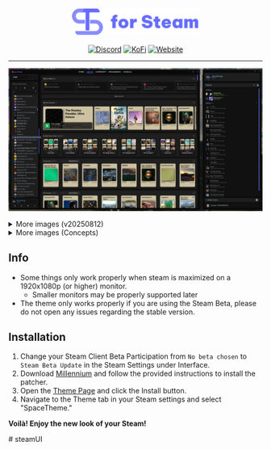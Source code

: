 <div align="center">
<h3><img height="52px" src="https://raw.githubusercontent.com/SpaceTheme/Steam/main/.github/assets/logo.png"></h3>

[![Discord](https://img.shields.io/badge/discord-black?style=for-the-badge&logo=discord&logoColor=%23ffffff&labelColor=%235865F2&color=%235865F2)](https://discord.spacetheme.de)
[![KoFi](https://img.shields.io/badge/kofi-dark?style=for-the-badge&logo=kofi&logoColor=%23fff&labelColor=%23ff5e5b&color=%23ff5e5b)](https://kofi.spacetheme.de)
[![Website](https://img.shields.io/badge/website-back?style=for-the-badge&logo=googlechrome&logoColor=%23ffffff&labelColor=%23111111&color=%23111111)](https://spacetheme.de)
<hr>
</div>

![Preview](https://raw.githubusercontent.com/SpaceTheme/Steam/main/.github/assets/preview/preview.png)
<details>
    <summary>More images (v20250812)</summary>

|  Library home  |  Library gamepage  |
|  :---:  |  :---:  |
|  ![Preview](https://raw.githubusercontent.com/SpaceTheme/Steam/main/.github/assets/preview/libHome.png)  |  ![Preview](https://raw.githubusercontent.com/SpaceTheme/Steam/main/.github/assets/preview/libGamepage.png)  |
|  **Store**  |  **Store Gamepage**  |
|  ![Preview](https://raw.githubusercontent.com/SpaceTheme/Steam/main/.github/assets/preview/storePage.png)  |  ![Preview](https://raw.githubusercontent.com/SpaceTheme/Steam/main/.github/assets/preview/storeGamepage.png)  |
|  **Friend list & Chat**  |    |
|  ![Preview](https://raw.githubusercontent.com/SpaceTheme/Steam/main/.github/assets/preview/friendAndChat.png)  |    |
</details>
<details>
    <summary>More images (Concepts)</summary>

|  Library home  |  Library gamepage  |
|  :---:  |  :---:  |
|  ![Preview](https://raw.githubusercontent.com/SpaceTheme/Steam/main/.github/assets/concepts/conceptLibHome.png)  |  ![Preview](https://raw.githubusercontent.com/SpaceTheme/Steam/main/.github/assets/concepts/conceptLibGamepage.png)  |
|  **Store**  |  **Store gamepage**  |
|  ![Preview](https://raw.githubusercontent.com/SpaceTheme/Steam/main/.github/assets/concepts/conceptStorePage.png)  |  ![Preview](https://raw.githubusercontent.com/SpaceTheme/Steam/main/.github/assets/concepts/conceptStoreGamepage.png)  |
</details>

## Info
- Some things only work properly when steam is maximized on a 1920x1080p (or higher) monitor.
  - Smaller monitors may be properly supported later
- The theme only works properly if you are using the Steam Beta, please do not open any issues regarding the stable version.

## Installation
1. Change your Steam Client Beta Participation from `No beta chosen` to `Steam Beta Update` in the Steam Settings under Interface.
1. Download [Millennium](https://docs.steambrew.app/users/installing) and follow the provided instructions to install the patcher.
1. Open the [Theme Page](https://steambrew.app/theme?id=zQndv1rI0FXLh3QTRgOL) and click the Install button.
1. Navigate to the Theme tab in your Steam settings and select "SpaceTheme."

**Voilà! Enjoy the new look of your Steam!**
<!--
## Automatic installation (Recommended)
1. Download [Millennium](https://docs.steambrew.app/users/installing). Follow the instructions provided to install the patcher.
1. Download [SpaceTheme Installer](https://github.com/SpaceTheme/Installer/releases) or
<br>Run the command in PowerShell:
```ps1
iwr -useb "https://spacetheme.de/steam.ps1" | iex
```
[Source](https://github.com/SpaceTheme/Installer/blob/main/cli/steam.ps1)
  
## Manual installation
1. Download [Millennium](https://docs.steambrew.app/users/installing). Follow the instructions provided to install the patcher.
1. Open Steam and navigate to `Steam -> Settings -> Themes`
1. Click on the Folder icon to open the skins folder
1. Now simply drop the theme in the skins folder and unzip the .zip
1. Select the theme from the interface after it installs.

Voila! Enjoy the new look of your Steam!
-->#   s t e a m U I 
 
 